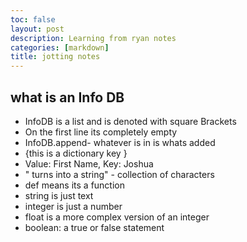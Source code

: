 ```yaml
---
toc: false
layout: post
description: Learning from ryan notes
categories: [markdown]
title: jotting notes
---
```


## what is an Info DB
- InfoDB is a list and is denoted with square Brackets
- On the first line its completely empty
- InfoDB.append- whatever is in is whats added
- {this is a dictionary key }
- Value: First Name, Key: Joshua
- " turns into a string" - collection of characters
- def means its a function
- string is just text
- integer is just a number
- float is a more complex version of an integer
- boolean: a true or false statement